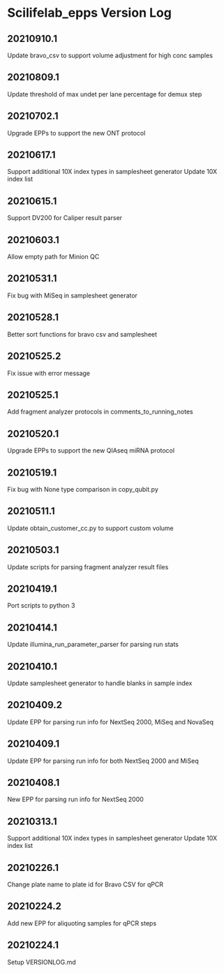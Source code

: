 # Scilifelab_epps Version Log

## 20210910.1
Update bravo_csv to support volume adjustment for high conc samples

## 20210809.1
Update threshold of max undet per lane percentage for demux step

## 20210702.1
Upgrade EPPs to support the new ONT protocol

## 20210617.1
Support additional 10X index types in samplesheet generator
Update 10X index list

## 20210615.1
Support DV200 for Caliper result parser

## 20210603.1
Allow empty path for Minion QC

## 20210531.1
Fix bug with MiSeq in samplesheet generator

## 20210528.1
Better sort functions for bravo csv and samplesheet

## 20210525.2
Fix issue with error message

## 20210525.1
Add fragment analyzer protocols in comments_to_running_notes

## 20210520.1
Upgrade EPPs to support the new QIAseq miRNA protocol

## 20210519.1
Fix bug with None type comparison in copy_qubit.py

## 20210511.1
Update obtain_customer_cc.py to support custom volume

## 20210503.1
Update scripts for parsing fragment analyzer result files

## 20210419.1
Port scripts to python 3

## 20210414.1
Update illumina_run_parameter_parser for parsing run stats

## 20210410.1
Update samplesheet generator to handle blanks in sample index

## 20210409.2
Update EPP for parsing run info for NextSeq 2000, MiSeq and NovaSeq

## 20210409.1
Update EPP for parsing run info for both NextSeq 2000 and MiSeq

## 20210408.1
New EPP for parsing run info for NextSeq 2000

## 20210313.1
Support additional 10X index types in samplesheet generator
Update 10X index list

## 20210226.1
Change plate name to plate id for Bravo CSV for qPCR

## 20210224.2
Add new EPP for aliquoting samples for qPCR steps

## 20210224.1
Setup VERSIONLOG.md
